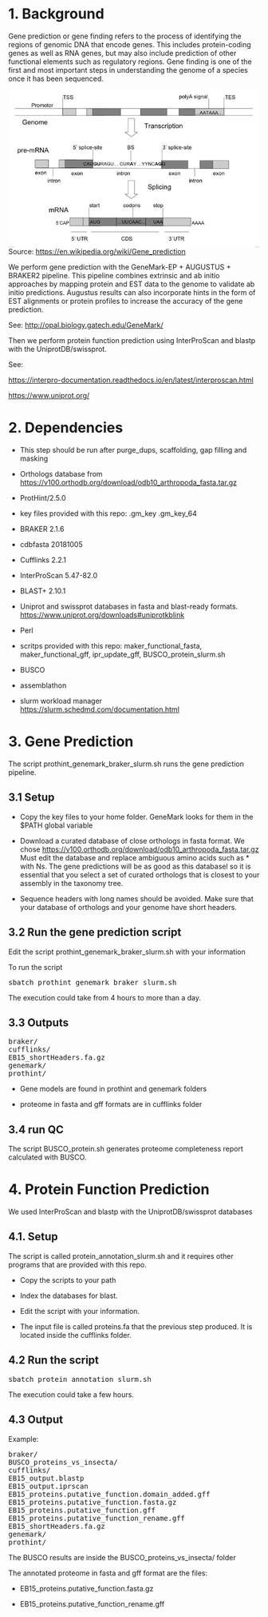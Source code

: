 # 1. Background

Gene prediction or gene finding refers to the process of identifying the regions of genomic DNA that encode genes. This includes protein-coding genes as well as RNA genes, but may also include prediction of other functional elements such as regulatory regions. Gene finding is one of the first and most important steps in understanding the genome of a species once it has been sequenced. 

<p>
<img align="left" src="../../docs/gene_prediction_explained.jpg" />

</br></br></br>
</p>

Source: https://en.wikipedia.org/wiki/Gene_prediction


We perform gene prediction with the  GeneMark-EP + AUGUSTUS + BRAKER2 pipeline. This pipeline combines extrinsic and ab initio approaches by mapping protein and EST data to the genome to validate ab initio predictions. Augustus results can also incorporate hints in the form of EST alignments or protein profiles to increase the accuracy of the gene prediction. 

See: http://opal.biology.gatech.edu/GeneMark/

Then we perform protein function prediction using InterProScan and blastp with the UniprotDB/swissprot.

See: 

https://interpro-documentation.readthedocs.io/en/latest/interproscan.html

https://www.uniprot.org/


# 2. Dependencies

- This step should be run after purge_dups, scaffolding, gap filling and masking

- Orthologs database from https://v100.orthodb.org/download/odb10_arthropoda_fasta.tar.gz

- ProtHint/2.5.0 

- key files provided with this repo: .gm_key .gm_key_64

- BRAKER 2.1.6

- cdbfasta 20181005

- Cufflinks 2.2.1

- InterProScan 5.47-82.0

- BLAST+ 2.10.1

- Uniprot and swissprot databases in fasta and blast-ready formats. https://www.uniprot.org/downloads#uniprotkblink

- Perl

- scritps provided with this repo: maker_functional_fasta, maker_functional_gff, ipr_update_gff, BUSCO_protein_slurm.sh 

- BUSCO

- assemblathon

- slurm workload manager https://slurm.schedmd.com/documentation.html


# 3. Gene Prediction

The script prothint_genemark_braker_slurm.sh runs the gene prediction pipeline.

## 3.1 Setup

- Copy the key files to your home folder. GeneMark looks for them in the $PATH global variable

- Download a curated database of close orthologs in fasta format. 
We chose https://v100.orthodb.org/download/odb10_arthropoda_fasta.tar.gz
Must edit the database and replace ambiguous amino acids such as * with Ns.
The gene predictions will be as good as this databasel so it is essential 
that you select a set of curated orthologs that is closest to your assembly in the taxonomy tree.

- Sequence headers with long names should be avoided. 
Make sure that your database of orthologs and your genome have short headers.

## 3.2 Run the gene prediction script

Edit the script prothint_genemark_braker_slurm.sh with your information

To run the script

<pre>
sbatch prothint_genemark_braker_slurm.sh
</pre>

The execution could take from 4 hours to more than a day.

## 3.3 Outputs

<pre>
braker/
cufflinks/
EB15_shortHeaders.fa.gz
genemark/
prothint/
</pre>


- Gene models are found in prothint and genemark folders

- proteome in fasta and gff formats are in cufflinks folder


## 3.4 run QC 

The script BUSCO_protein.sh generates proteome completeness report calculated with BUSCO.

# 4. Protein Function Prediction

We used InterProScan and blastp with the UniprotDB/swissprot databases

## 4.1. Setup

The script is called protein_annotation_slurm.sh and it requires other programs that are provided with this repo.

- Copy the scripts to your path

- Index the databases for blast.

- Edit the script with your information.

- The input file is called proteins.fa that the previous step produced. It is located inside the cufflinks folder.

## 4.2 Run the script


<pre>
sbatch protein_annotation_slurm.sh
</pre>

The execution could take a few hours.

## 4.3 Output

Example:


<pre>
braker/
BUSCO_proteins_vs_insecta/
cufflinks/
EB15_output.blastp
EB15_output.iprscan
EB15_proteins.putative_function.domain_added.gff
EB15_proteins.putative_function.fasta.gz
EB15_proteins.putative_function.gff
EB15_proteins.putative_function_rename.gff
EB15_shortHeaders.fa.gz
genemark/
prothint/
</pre>


The BUSCO results are inside the  BUSCO_proteins_vs_insecta/ folder

The annotated proteome in fasta and gff format are the files: 

- EB15_proteins.putative_function.fasta.gz

- EB15_proteins.putative_function_rename.gff






